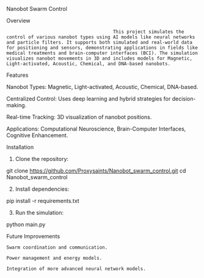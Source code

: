 Nanobot Swarm Control

Overview

                                           This project simulates the control of various nanobot types using AI models like neural networks and particle filters. It supports both simulated and real-world data for positioning and sensors, demonstrating applications in fields like medical treatments and brain-computer interfaces (BCI). The simulation visualizes nanobot movements in 3D and includes models for Magnetic, Light-activated, Acoustic, Chemical, and DNA-based nanobots.

Features

Nanobot Types: Magnetic, Light-activated, Acoustic, Chemical, DNA-based.

Centralized Control: Uses deep learning and hybrid strategies for decision-making.

Real-time Tracking: 3D visualization of nanobot positions.

Applications: Computational Neuroscience, Brain-Computer Interfaces, Cognitive Enhancement.


Installation

1. Clone the repository:

git clone https://github.com/Proxysaints/Nanobot_swarm_control.git
cd Nanobot_swarm_control


2. Install dependencies:

pip install -r requirements.txt


3. Run the simulation:

python main.py



Future Improvements

    Swarm coordination and communication.

    Power management and energy models.

    Integration of more advanced neural network models.
